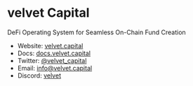 # velvet Capital

DeFi Operating System for Seamless On-Chain Fund Creation



- Website: [velvet.capital](https://www.velvet.capital/)
- Docs: [docs.velvet.capital](https://docs.velvet.capital/)
- Twitter: [@velvet_capital](https://twitter.com/velvet_capital)
- Email: [info@velvet.capital](mailto:info@velvet.capital)
- Discord: [velvet](https://discord.com/invite/GkEwgezVMR)
